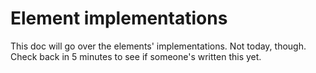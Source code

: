 # Element implementations

This doc will go over the elements' implementations. Not today, though. Check
back in 5 minutes to see if someone's written this yet.
